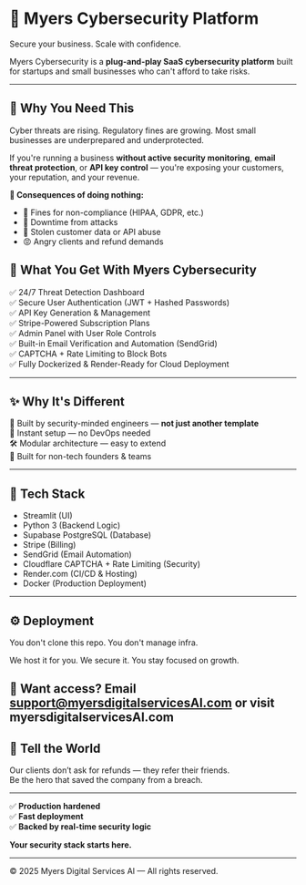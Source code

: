 # 🔐 Myers Cybersecurity Platform

Secure your business. Scale with confidence.

Myers Cybersecurity is a **plug-and-play SaaS cybersecurity platform** built for startups and small businesses who can't afford to take risks.

---

## 🚨 Why You Need This

Cyber threats are rising. Regulatory fines are growing. Most small businesses are underprepared and underprotected.

If you're running a business **without active security monitoring**, **email threat protection**, or **API key control** — you're exposing your customers, your reputation, and your revenue.

**🔻 Consequences of doing nothing:**
- 💸 Fines for non-compliance (HIPAA, GDPR, etc.)
- 🛑 Downtime from attacks
- 🧨 Stolen customer data or API abuse
- 😡 Angry clients and refund demands


## 💎 What You Get With Myers Cybersecurity

✅ 24/7 Threat Detection Dashboard  
✅ Secure User Authentication (JWT + Hashed Passwords)  
✅ API Key Generation & Management  
✅ Stripe-Powered Subscription Plans  
✅ Admin Panel with User Role Controls  
✅ Built-in Email Verification and Automation (SendGrid)  
✅ CAPTCHA + Rate Limiting to Block Bots  
✅ Fully Dockerized & Render-Ready for Cloud Deployment

---

## ✨ Why It's Different

🔐 Built by security-minded engineers — **not just another template**  
🚀 Instant setup — no DevOps needed  
🛠️ Modular architecture — easy to extend  
🎯 Built for non-tech founders & teams  

---

## 🧠 Tech Stack

- Streamlit (UI)
- Python 3 (Backend Logic)
- Supabase PostgreSQL (Database)
- Stripe (Billing)
- SendGrid (Email Automation)
- Cloudflare CAPTCHA + Rate Limiting (Security)
- Render.com (CI/CD & Hosting)
- Docker (Production Deployment)

---

## ⚙️ Deployment

You don't clone this repo.
You don't manage infra.

We host it for you. We secure it. You stay focused on growth.

📩 Want access? Email support@myersdigitalservicesAI.com or visit myersdigitalservicesAI.com
---

## 📢 Tell the World

Our clients don’t ask for refunds — they refer their friends.  
Be the hero that saved the company from a breach.

---

✅ **Production hardened**  
✅ **Fast deployment**  
✅ **Backed by real-time security logic**

**Your security stack starts here.**

---

© 2025 Myers Digital Services AI — All rights reserved.

